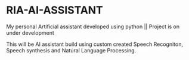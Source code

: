 # RIA-AI-ASSISTANT
My personal Artificial assistant developed using python || Project is on under development


This will be AI assistant build using custom created Speech Recogniton, Speech synthesis and  Natural Language Processing.
